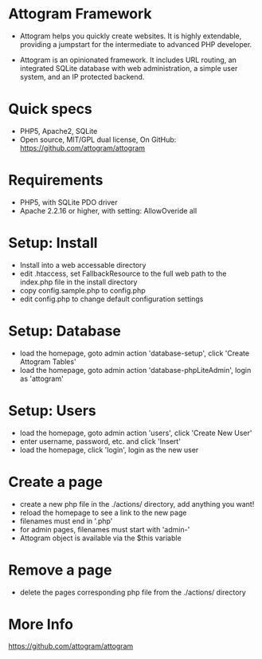 Attogram Framework
==================

* Attogram helps you quickly create websites.  It is highly extendable, 
  providing a jumpstart for the intermediate to advanced PHP developer.
  
* Attogram is an opinionated framework.  It includes URL routing, 
  an integrated SQLite database with web administration, 
  a simple user system, and an IP protected backend.

Quick specs
===========
* PHP5, Apache2, SQLite
* Open source, MIT/GPL dual license, On GitHub: https://github.com/attogram/attogram

Requirements
============
* PHP5, with SQLite PDO driver
* Apache 2.2.16 or higher, with setting: AllowOveride all

Setup: Install
==============
* Install into a web accessable directory
* edit .htaccess, set FallbackResource to the full web path
  to the index.php file in the install directory
* copy config.sample.php to config.php
* edit config.php  to change default configuration settings

Setup: Database
==============
* load the homepage, goto admin action 'database-setup', click 'Create Attogram Tables'
* load the homepage, goto admin action 'database-phpLiteAdmin', login as 'attogram'

Setup: Users
============
* load the homepage, goto admin action 'users', click 'Create New User'
* enter username, password, etc. and click 'Insert'
* load the homepage, click 'login', login as the new user

Create a page
=============
* create a new php file in the ./actions/ directory, add anything you want!
* reload the homepage to see a link to the new page
* filenames must end in '.php'
* for admin pages, filenames must start with 'admin-'
* Attogram object is available via the $this variable

Remove a page
=============
* delete the pages corresponding php file from the ./actions/ directory


More Info
=========
https://github.com/attogram/attogram
